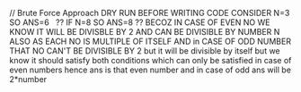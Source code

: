 // Brute Force Approach
DRY RUN BEFORE WRITING CODE
CONSIDER N=3
SO ANS=6    ??
IF N=8 SO ANS=8 ??
BECOZ IN CASE OF EVEN NO WE KNOW IT WILL BE DIVISBLE BY 2 AND CAN BE DIVISIBLE BY NUMBER N ALSO AS EACH NO IS MULTIPLE OF ITSELF AND in  CASE OF ODD NUMBER THAT NO CAN'T BE DIVISIBLE BY 2 but it will be divisible by itself but we know it should satisfy both conditions which can only be satisfied in case of even numbers hence ans is that even  number and in case of odd ans will  be 2*number
​
​